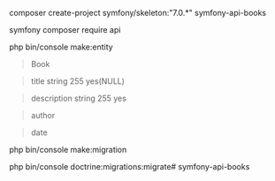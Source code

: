 
composer create-project symfony/skeleton:"7.0.*" symfony-api-books

symfony composer require api

php bin/console make:entity

>Book

>title
>string
>255
>yes(NULL)

>description
>string
>255
>yes

>author

>date

php bin/console make:migration

php bin/console doctrine:migrations:migrate# symfony-api-books
